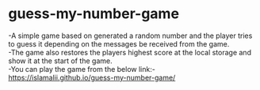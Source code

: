 # guess-my-number-game
-A simple game based on generated a random number and the player tries to guess it depending on the messages be received from the game.                      
-The game also restores the players highest score at the local storage and show it at the start of the game.                                    
-You can play the game from the below link:- https://islamalii.github.io/guess-my-number-game/
